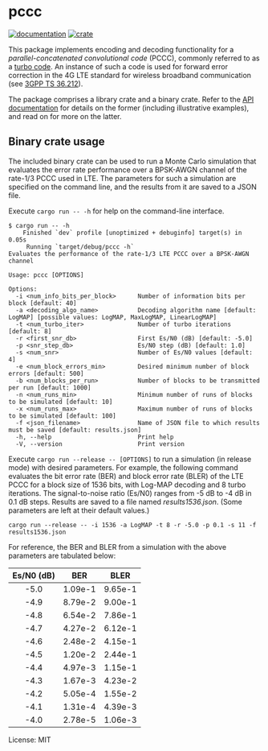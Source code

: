# pccc

[![documentation](https://docs.rs/pccc/badge.svg)](https://docs.rs/pccc)
[![crate](https://img.shields.io/crates/v/pccc.svg)](https://crates.io/crates/pccc)

This package implements encoding and decoding functionality for a _parallel-concatenated convolutional code_ (PCCC), commonly referred to as a [turbo code](https://en.wikipedia.org/wiki/Turbo_code). An instance of such a code is used for forward error correction in the 4G LTE standard for wireless broadband communication (see [3GPP TS 36.212](https://www.3gpp.org/ftp/Specs/archive/36_series/36.212/)).

The package comprises a library crate and a binary crate. Refer to the [API documentation](https://docs.rs/pccc) for details on the former (including illustrative examples), and read on for more on the latter.

## Binary crate usage

The included binary crate can be used to run a Monte Carlo simulation that evaluates the error rate performance over a BPSK-AWGN channel of the rate-1/3 PCCC used in LTE. The parameters for such a simulation are specified on the command line, and the results from it are saved to a JSON file.

Execute `cargo run -- -h` for help on the command-line interface.

```console
$ cargo run -- -h
    Finished `dev` profile [unoptimized + debuginfo] target(s) in 0.05s
     Running `target/debug/pccc -h`
Evaluates the performance of the rate-1/3 LTE PCCC over a BPSK-AWGN channel

Usage: pccc [OPTIONS]

Options:
  -i <num_info_bits_per_block>      Number of information bits per block [default: 40]
  -a <decoding_algo_name>           Decoding algorithm name [default: LogMAP] [possible values: LogMAP, MaxLogMAP, LinearLogMAP]
  -t <num_turbo_iter>               Number of turbo iterations [default: 8]
  -r <first_snr_db>                 First Es/N0 (dB) [default: -5.0]
  -p <snr_step_db>                  Es/N0 step (dB) [default: 1.0]
  -s <num_snr>                      Number of Es/N0 values [default: 4]
  -e <num_block_errors_min>         Desired minimum number of block errors [default: 500]
  -b <num_blocks_per_run>           Number of blocks to be transmitted per run [default: 1000]
  -n <num_runs_min>                 Minimum number of runs of blocks to be simulated [default: 10]
  -x <num_runs_max>                 Maximum number of runs of blocks to be simulated [default: 100]
  -f <json_filename>                Name of JSON file to which results must be saved [default: results.json]
  -h, --help                        Print help
  -V, --version                     Print version
```

Execute `cargo run --release -- [OPTIONS]` to run a simulation (in release mode) with desired parameters. For example, the following command evaluates the bit error rate (BER) and block error rate (BLER) of the LTE PCCC for a block size of 1536 bits, with Log-MAP decoding and 8 turbo iterations. The signal-to-noise ratio (Es/N0) ranges from -5 dB to -4 dB in 0.1 dB steps. Results are saved to a file named _results1536.json_. (Some parameters are left at their default values.)

```console
cargo run --release -- -i 1536 -a LogMAP -t 8 -r -5.0 -p 0.1 -s 11 -f results1536.json
```

For reference, the BER and BLER from a simulation with the above parameters are tabulated below:

 | Es/N0 (dB) |    BER    |    BLER    |
 |:----------:|:---------:|:----------:|
 |  -5.0      |  1.09e-1  |   9.65e-1  |
 |  -4.9      |  8.79e-2  |   9.00e-1  |
 |  -4.8      |  6.54e-2  |   7.86e-1  |
 |  -4.7      |  4.27e-2  |   6.12e-1  |
 |  -4.6      |  2.48e-2  |   4.15e-1  |
 |  -4.5      |  1.20e-2  |   2.44e-1  |
 |  -4.4      |  4.97e-3  |   1.15e-1  |
 |  -4.3      |  1.67e-3  |   4.23e-2  |
 |  -4.2      |  5.05e-4  |   1.55e-2  |
 |  -4.1      |  1.31e-4  |   4.39e-3  |
 |  -4.0      |  2.78e-5  |   1.06e-3  |

License: MIT

